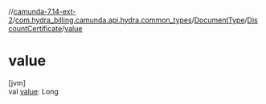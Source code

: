 //[camunda-7.14-ext-2](../../../../index.md)/[com.hydra_billing.camunda.api.hydra.common_types](../../index.md)/[DocumentType](../index.md)/[DiscountCertificate](index.md)/[value](value.md)

# value

[jvm]\
val [value](value.md): Long
